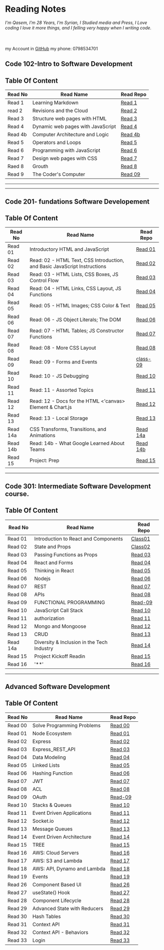 # Reading Notes

_I'm Qasem, I'm 28 Years, I'm Syrian, I Studied media and Press,
I Love coding I love it more things, and I felling very happy when I writing code._<br>
<br>
<br>
<br>
my Account in [GitHub](https://github.com/Qasem-moh/)
my phone: 0798534701

## Code 102-Intro to Software Development

## Table Of Content

| Read No | Read Name                         | Read Repo                                                    |
| ------- | --------------------------------- | ------------------------------------------------------------ |
| Read 1  | Learning Markdown                 | [Read 1](https://qasem-moh.github.io/reading-notes/read01)   |
| read 2  | Revisions and the Cloud           | [Read 2](https://qasem-moh.github.io/reading-notes/read02)   |
| Read 3  | Structure web pages with HTML     | [Read 3](https://qasem-moh.github.io/reading-notes/read03)   |
| Read 4  | Dynamic web pages with JavaScript | [Read 4](https://qasem-moh.github.io/reading-notes/read04a)  |
| Read 4b | Computer Architecture and Logic   | [Read 4b](https://qasem-moh.github.io/reading-notes/read04b) |
| Read 5  | Operators and Loops               | [Read 5](https://qasem-moh.github.io/reading-notes/read05)   |
| Read 6  | Programming with JavaScript       | [Read 6](https://qasem-moh.github.io/reading-notes/read06)   |
| Read 7  | Design web pages with CSS         | [Read 7](https://qasem-moh.github.io/reading-notes/color)    |
| Raed 8  | Grouth                            | [Read 8](https://qasem-moh.github.io/reading-notes/grouth)   |
| Read 9  | The Coder's Computer              | [Read 09](https://qasem-moh.github.io/reading-notes/read09)  |

---

---

## Code 201- fundations Software Developement

## Table Of Content

| Read No | Read Name                                                                 | Read Repo                                                               |
| ------- | ------------------------------------------------------------------------- | ----------------------------------------------------------------------- |
| Read 01 | Introductory HTML and JavaScript                                          | [Read 01](https://qasem-moh.github.io/reading-notes/201tasks/class-01)  |
| Read 02 | Read: 02 - HTML Text, CSS Introduction, and Basic JavaScript Instructions | [Read 02](https://qasem-moh.github.io/reading-notes/201tasks/class-02)  |
| Read 03 | Read: 03 - HTML Lists, CSS Boxes, JS Control Flow                         | [Read 03](https://qasem-moh.github.io/reading-notes/201tasks/class-03)  |
| Read 04 | Read: 04 - HTML Links, CSS Layout, JS Functions                           | [Read 04](https://qasem-moh.github.io/reading-notes/201tasks/class-04)  |
| Read 05 | Read: 05 - HTML Images; CSS Color & Text                                  | [Read 05](https://qasem-moh.github.io/reading-notes/201tasks/class-05)  |
| Read 06 | Read: 06 - JS Object Literals; The DOM                                    | [Read 06](https://qasem-moh.github.io/reading-notes/201tasks/class-06)  |
| Read 07 | Read: 07 - HTML Tables; JS Constructor Functions                          | [Read 07](https://qasem-moh.github.io/reading-notes/201tasks/class-07)  |
| Read 08 | Read: 08 - More CSS Layout                                                | [Read 08](https://qasem-moh.github.io/reading-notes/201tasks/class-08)  |
| Read 09 | Read: 09 - Forms and Events                                               | [class-09](https://qasem-moh.github.io/reading-notes/201tasks/class-09) |
| Read 10 | Read: 10 - JS Debugging                                                   | [Read 10](https://qasem-moh.github.io/reading-notes/201tasks/class-10)  |
| Read 11 | Read: 11 - Assorted Topics                                                | [Read 11](https://qasem-moh.github.io/reading-notes/201tasks/class-11)  |
| Read 12 | Read: 12 - Docs for the HTML <'canvas> Element & Chart.js                 | [Read 12](https://qasem-moh.github.io/reading-notes/201tasks/class-12)  |
| Read 13 | Read: 13 - Local Storage                                                  | [Read 13](https://qasem-moh.github.io/reading-notes/201tasks/class-13)  |
| Read 14a | CSS Transforms, Transitions, and Animations                                                            | [Read 14a](https://qasem-moh.github.io/reading-notes/201tasks/class-14a) |
| Read 14b | Read: 14b - What Google Learned About Teams | [Read 14b](https://qasem-moh.github.io/reading-notes/201tasks/class-14) |
| Read 15 | Project: Prep | [Read 15](https://qasem-moh.github.io/reading-notes/201tasks/class-15) |


---

## Code  301: Intermediate Software Development course.

## Table Of Content

| Read No | Read Name                                                                 | Read Repo                                                               |
| ------- | ------------------------------------------------------------------------- | ----------------------------------------------------------------------- |
| Read 01 | Introduction to React and Components                                        | [Class01](https://qasem-moh.github.io/reading-notes/301/class-01)  |
| Read 02 | State and Props | [Class02](https://qasem-moh.github.io/reading-notes/301/class-02)  |
| Read 03 | Passing Functions as Props                 | [Read 03](https://qasem-moh.github.io/reading-notes/301/class-03)  |
| Read 04 | React and Forms                       | [Read 04](https://qasem-moh.github.io/reading-notes/301/class-04)  |
| Read 05 | Thinking in React| [Read 05](https://qasem-moh.github.io/reading-notes/301/class-05)  |
| Read 06 | Nodejs                         | [Read 06](https://qasem-moh.github.io/reading-notes/301/class-06)  |
| Read 07 | REST                       | [Read 07](https://qasem-moh.github.io/reading-notes/301/class-07)  |
| Read 08 | APIs                                          | [Read 08](https://qasem-moh.github.io/reading-notes/301/class-08)  |
| Read 09 | FUNCTIONAL PROGRAMMING                                         | [Read-09](https://qasem-moh.github.io/reading-notes/301/class-09) |
| Read 10 | JavaScript Call Stack                                                | [Read 10](https://qasem-moh.github.io/reading-notes/301/class-10)  |
| Read 11 | authorization                                          | [Read 11](https://qasem-moh.github.io/reading-notes/301/class-11)  |
| Read 12 | Mongo and Mongoose       | [Read 12](https://qasem-moh.github.io/reading-notes/301/class-12)  |
| Read 13 | CRUD                                             | [Read 13](https://qasem-moh.github.io/reading-notes/301/class-13)  |
| Read 14a | Diversity & Inclusion in the Tech Industry                                           | [Read 14](https://qasem-moh.github.io/reading-notes/301/class-14) |
| Read 15 | Project Kickoff Readin | [Read 15](https://qasem-moh.github.io/reading-notes/301/class-15) |
| Read 16 | '**'| [Read 16](https://qasem-moh.github.io/reading-notes/301/class-16) |






---

## Advanced Software Development

## Table Of Content

| Read No | Read Name | Read Repo                                                                                  |
| ------- | ------------------------------    | -----------------------------------------------                    |
| Read 00 | Solve Programming Problems        | [Read 00](https://qasem-moh.github.io/reading-notes/401/class-01)  |
| Read 01 |  Node Ecosystem                   | [Read 01](https://qasem-moh.github.io/reading-notes/401/class-00)  |
| Read 02 | Express                           | [Read 02](https://qasem-moh.github.io/reading-notes/401/class-02)  |
| Read 03 | Express_REST_API                  | [Read 03](https://qasem-moh.github.io/reading-notes/401/class-03)  |
| Read 04 | Data Modeling                     | [Read 04](https://qasem-moh.github.io/reading-notes/401/class-04)  |
| Read 05 | Linked Lists                      | [Read 05](https://qasem-moh.github.io/reading-notes/401/class-05)  |
| Read 06 | Hashing Function                  | [Read 06](https://qasem-moh.github.io/reading-notes/401/class-06)  |
| Read 07 | JWT                               | [Read 07](https://qasem-moh.github.io/reading-notes/401/class-07)  |
| Read 08 | ACL                               | [Read 08](https://qasem-moh.github.io/reading-notes/401/class-08)  |
| Read 09 | OAuth                             | [Read-09](https://qasem-moh.github.io/reading-notes/401/class-09)  |
| Read 10 | Stacks & Queues                   | [Read 10](https://qasem-moh.github.io/reading-notes/401/class-10)  |
| Read 11 | Event Driven Applications         | [Read 11](https://qasem-moh.github.io/reading-notes/401/class-11)  |
| Read 12 | Socket.io                         | [Read 12](https://qasem-moh.github.io/reading-notes/401/class-12)  |
| Read 13 | Message Queues                    | [Read 13](https://qasem-moh.github.io/reading-notes/401/class-13)  |
| Read 14 | Event Driven Architecture         | [Read 14](https://qasem-moh.github.io/reading-notes/401/class-14)  |
| Read 15 | TREE                              | [Read 15](https://qasem-moh.github.io/reading-notes/401/class-15)  |
| Read 16 | AWS: Cloud Servers                | [Read 16](https://qasem-moh.github.io/reading-notes/401/class-16)  |
| Read 17 | AWS: S3 and Lambda                | [Read 17](https://qasem-moh.github.io/reading-notes/401/class-17)  |
| Read 18 | AWS: API, Dynamo and Lambda       | [Read 18](https://qasem-moh.github.io/reading-notes/401/class-18)  |
| Read 19 | Events                            | [Read 19](https://qasem-moh.github.io/reading-notes/401/class-19)  |
| Read 26 |  Component Based UI               | [Read 26](https://qasem-moh.github.io/reading-notes/401/class-26)  |
| Read 27 |  useState() Hook                  | [Read 27](https://qasem-moh.github.io/reading-notes/401/class-27)  |
| Read 28 |  Component Lifecycle              | [Read 28](https://qasem-moh.github.io/reading-notes/401/class-28)  |
| Read 29 |  Advanced State with Reducers     | [Read 29](https://qasem-moh.github.io/reading-notes/401/class-29)  |
| Read 30 |  Hash Tables                      | [Read 30](https://qasem-moh.github.io/reading-notes/401/class-30)  |
| Read 31 |  Context API                      | [Read 31](https://qasem-moh.github.io/reading-notes/401/class-31)  |
| Read 32 |  Context API - Behaviors          | [Read 32](https://qasem-moh.github.io/reading-notes/401/class-32)  |
| Read 33 |  Login                            | [Read 33](https://qasem-moh.github.io/reading-notes/401/class-33)  |
